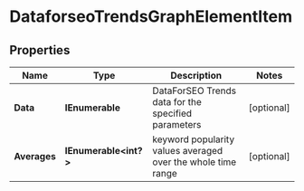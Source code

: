 # DataforseoTrendsGraphElementItem


## Properties

| Name | Type | Description | Notes |
|------------ | ------------- | ------------- | -------------|
**Data** | **IEnumerable<TrendsGraphDataInfo>** | DataForSEO Trends data for the specified parameters |[optional]|
**Averages** | **IEnumerable<int?>** | keyword popularity values averaged over the whole time range |[optional]|